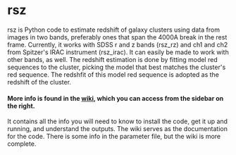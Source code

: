 # rsz

rsz is Python code to estimate redshift of galaxy clusters using data from images in two bands, preferably ones that span the 4000A break in the rest frame. Currently, it works with SDSS r and z bands (rsz_rz) and ch1 and ch2 from Spitzer's IRAC instrument (rsz_irac). It can easily be made to work with other bands, as well. The redshift estimation is done by fitting model red sequences to the cluster, picking the model that best matches the cluster's red sequence. The redshfit of this model red sequence is adopted as the redshift of the cluster.

#### More info is found in the [wiki](https://github.com/gillenbrown/rsz/wiki), which you can access from the sidebar on the right. 
It contains all the info you will need to know to install the code, get it up and running, and understand the outputs. The wiki serves as the documentation for the code. There is some info in the parameter file, but the wiki is more complete.

